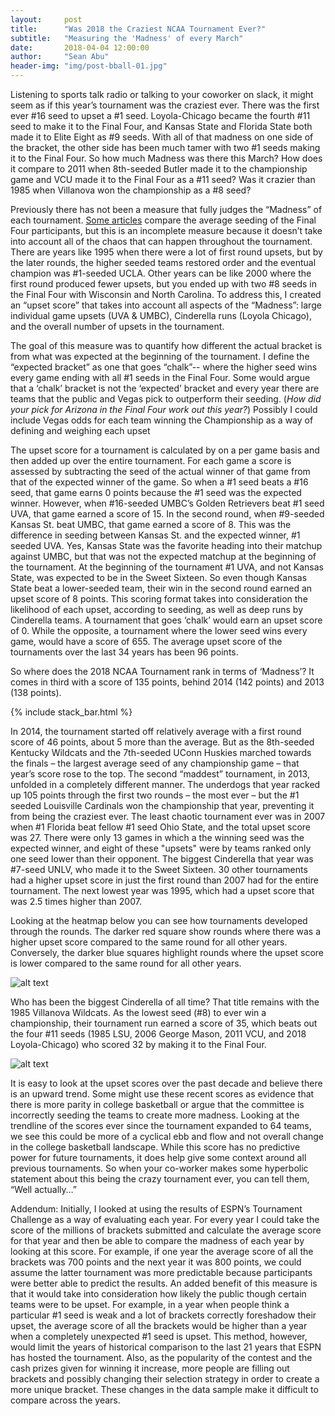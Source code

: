 ```yaml
---
layout:     post
title:      "Was 2018 the Craziest NCAA Tournament Ever?"
subtitle:   "Measuring the 'Madness' of every March"
date:       2018-04-04 12:00:00
author:     "Sean Abu"
header-img: "img/post-bball-01.jpg"
---
```


Listening to sports talk radio or talking to your coworker on slack, it might seem as if this year’s tournament was the craziest ever. There was the first ever #16 seed to upset a #1 seed. Loyola-Chicago became the fourth #11 seed to make it to the Final Four, and Kansas State and Florida State both made it to Elite Eight as #9 seeds.  With all of that madness on one side of the bracket, the other side has been much tamer with two #1 seeds making it to the Final Four.
So how much Madness was there this March? How does it compare to 2011 when 8th-seeded Butler made it to the championship game and VCU made it to the Final Four as a #11 seed? Was it crazier than 1985 when Villanova won the championship as a #8 seed? 

Previously there has not been a measure that fully judges the “Madness” of each tournament. [Some articles](https://www.ncaa.com/news/basketball-men/bracketiq/2018-03-31/everything-you-need-know-about-final-four-today) compare the average seeding of the Final Four participants, but this is an incomplete measure because it doesn’t take into account all of the chaos that can happen throughout the tournament. There are years like 1995 when there were a lot of first round upsets, but by the later rounds, the higher seeded teams restored order and the eventual champion was #1-seeded UCLA. Other years can be like 2000 where the first round produced fewer upsets, but you ended up with two #8 seeds in the Final Four with Wisconsin and North Carolina.
To address this, I created an “upset score” that takes into account all aspects of the “Madness”: large individual game upsets (UVA & UMBC), Cinderella runs (Loyola Chicago), and the overall number of upsets in the tournament. 
 

The goal of this measure was to quantify how different the actual bracket is from what was expected at the beginning of the tournament. I define the “expected bracket” as one that goes “chalk”-- where the higher seed wins every game ending with all #1 seeds in the Final Four. Some would argue that a ‘chalk’ bracket is not the ‘expected’ bracket and every year there are teams that the public and Vegas pick to outperform their seeding. (*How did your pick for Arizona in the Final Four work out this year?*) Possibly I could include Vegas odds for each team winning the Championship as a way of defining and weighing each upset

The upset score for a tournament is calculated by on a per game basis and then added up over the entire tournament. For each game a score is assessed by subtracting the seed of the actual winner of that game from that of the expected winner of the game. So when a #1 seed beats a #16 seed, that game earns 0 points because the #1 seed was the expected winner. However, when #16-seeded UMBC’s Golden Retrievers beat #1 seed UVA, that game earned a score of 15. In the second round, when #9-seeded Kansas St. beat UMBC, that game earned a score of 8. This was the difference in seeding between Kansas St. and the expected winner, #1 seeded UVA. Yes, Kansas State was the favorite heading into their matchup against UMBC, but that was not the expected matchup at the beginning of the tournament. At the beginning of the tournament #1 UVA, and not Kansas State, was expected to be in the Sweet Sixteen. So even though Kansas State beat a lower-seeded team, their win in the second round earned an upset score of 8 points.
This scoring format takes into consideration the likelihood of each upset, according to seeding, as well as deep runs by Cinderella teams. A tournament that goes ‘chalk’ would earn an upset score of 0. While the opposite, a tournament where the lower seed wins every game, would have a score of 655. The average upset score of the tournaments over the last 34 years has been 96 points.
 
So where does the 2018 NCAA Tournament rank in terms of ‘Madness’? It comes in third with a score of 135 points, behind 2014 (142 points) and 2013 (138 points). 


 {% include stack_bar.html %}

<p></p>
 In 2014, the tournament started off relatively average with a first round score of 46 points, about 5 more than the average. But as the 8th-seeded Kentucky Wildcats and the 7th-seeded UConn Huskies marched towards the finals – the largest average seed of any championship game – that year’s score rose to the top. The second “maddest” tournament, in 2013, unfolded in a completely different manner. The underdogs that year racked up 105 points through the first two rounds – the most ever – but the #1 seeded Louisville Cardinals won the championship that year, preventing it from being the craziest ever. The least chaotic tournament ever was in 2007 when #1 Florida beat fellow #1 seed Ohio State, and the total upset score was 27. There were only 13 games in which a the winning seed was the expected winner, and eight of these "upsets" were by teams ranked only one seed lower than their opponent. The biggest Cinderella that year was #7-seed UNLV, who made it to the Sweet Sixteen. 30 other tournaments had a higher upset score in just the first round than 2007 had for the entire tournament. The next lowest year was 1995, which had a upset score that was 2.5 times higher than 2007.  
 
Looking at the heatmap below you can see how tournaments developed through the rounds. The darker red square show rounds where there was a higher upset score compared to the same round for all other years. Conversely, the darker blue squares highlight rounds where the upset score is lower compared to the same round for all other years.  
 <p></p>
 
![alt text](http://www.seanabu.com/img/MM_heatmap.png)	

<p> </p>
Who has been the biggest Cinderella of all time? That title remains with the 1985 Villanova Wildcats. As the lowest seed (#8) to ever win a championship, their tournament run earned a score of 35, which beats out the four #11 seeds (1985 LSU, 2006 George Mason, 2011 VCU, and 2018 Loyola-Chicago) who scored 32 by making it to the Final Four.
 
![alt text](http://www.seanabu.com/img/MM_rolling_average.png)	


It is easy to look at the upset scores over the past decade and believe there is an upward trend. Some might use these recent scores as evidence that there is more parity in college basketball or argue that the committee is incorrectly seeding the teams to create more madness. Looking at the trendline of the scores ever since the tournament expanded to 64 teams, we see this could be more of a cyclical ebb and flow and not overall change in the college basketball landscape. While this score has no predictive power for future tournaments, it does help give some context around all previous tournaments.  So when your co-worker makes some hyperbolic statement about this being the crazy tournament ever, you can tell them, “Well actually…”


Addendum:
Initially, I looked at using the results of ESPN’s Tournament Challenge as a way of evaluating each year. For every year I could take the score of the millions of brackets submitted and calculate the average score for that year and then be able to compare the madness of each year by looking at this score. For example, if one year the average score of all the brackets was 700 points and the next year it was 800 points, we could assume the latter tournament was more predictable because participants were better able to predict the results. An added benefit of this measure is that it would take into consideration how likely the public though certain teams were to be upset. For example, in a year when people think a particular #1 seed is weak and a lot of brackets correctly foreshadow their upset, the average score of all the brackets would be higher than a year when a completely unexpected #1 seed is upset. This method, however, would limit the years of historical comparison to the last 21 years that ESPN has hosted the tournament. Also, as the popularity of the contest and the cash prizes given for winning it increase, more people are filling out brackets and possibly changing their selection strategy in order to create a more unique bracket. These changes in the data sample make it difficult to compare across the years.
